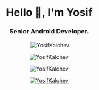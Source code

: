 <h1 align="center">Hello 👋, I'm Yosif</h1>
<h3 align="center">Senior Android Developer.</h3>


<p align="center">&nbsp;<img align="center" src="https://github-readme-stats-sigma-five.vercel.app/api?username=YosifKalchev&show_icons=true&locale=en" alt="YosifKalchev" /></p>


<p align="center"><img align="center" src="https://github-readme-stats-sigma-five.vercel.app/api/top-langs?username=YosifKalchev&show_icons=true&locale=en&layout=compact" alt="YosifKalchev" /></p>



<p align="center"> <img src="https://komarev.com/ghpvc/?username=YosifKalchev&label=Profile%20views&color=0e75b6&style=flat" alt="YosifKalchev" /> </p>

<p align="center"> <a href="https://github.com/ryo-ma/github-profile-trophy"><img src="https://github-profile-trophy.vercel.app/?username=YosifKalchev" alt="YosifKalchev" /></a> </p>
